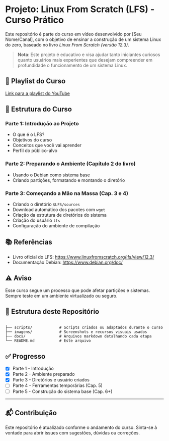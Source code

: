 # Projeto: Linux From Scratch (LFS) - Curso Prático

Este repositório é parte do curso em vídeo desenvolvido por [Seu Nome/Canal], com o objetivo de ensinar a construção de um sistema Linux do zero, baseado no livro *Linux From Scratch (versão 12.3)*.

> **Nota**: Este projeto é educativo e visa ajudar tanto iniciantes curiosos quanto usuários mais experientes que desejam compreender em profundidade o funcionamento de um sistema Linux.

## 🎥 Playlist do Curso
[Link para a playlist do YouTube](https://www.youtube.com/watch?v=ds5fQWljjfA&list=PLvVmUcmU825oIYkVoEN6WDitoHcTItn3n)

## 🧱 Estrutura do Curso

### Parte 1: Introdução ao Projeto
- O que é o LFS?
- Objetivos do curso
- Conceitos que você vai aprender
- Perfil do público-alvo

### Parte 2: Preparando o Ambiente (Capítulo 2 do livro)
- Usando o Debian como sistema base
- Criando partições, formatando e montando o diretório

### Parte 3: Começando a Mão na Massa (Cap. 3 e 4)
- Criando o diretório `$LFS/sources`
- Download automático dos pacotes com `wget`
- Criação da estrutura de diretórios do sistema
- Criação do usuário `lfs`
- Configuração do ambiente de compilação

## 📚 Referências
- Livro oficial do LFS: https://www.linuxfromscratch.org/lfs/view/12.3/
- Documentação Debian: https://www.debian.org/doc/

## ⚠️ Aviso
Esse curso segue um processo que pode afetar partições e sistemas. Sempre teste em um ambiente virtualizado ou seguro.

## 📂 Estrutura deste Repositório

```

├── scripts/            # Scripts criados ou adaptados durante o curso
├── imagens/            # Screenshots e recursos visuais usados
├── docs/               # Arquivos markdown detalhando cada etapa
└── README.md           # Este arquivo

```

## ✅ Progresso
- [x] Parte 1 - Introdução
- [x] Parte 2 - Ambiente preparado
- [x] Parte 3 - Diretórios e usuário criados
- [ ] Parte 4 - Ferramentas temporárias (Cap. 5)
- [ ] Parte 5 - Construção do sistema base (Cap. 6+)

---

## 📬 Contribuição
Este repositório é atualizado conforme o andamento do curso. Sinta-se à vontade para abrir issues com sugestões, dúvidas ou correções.
